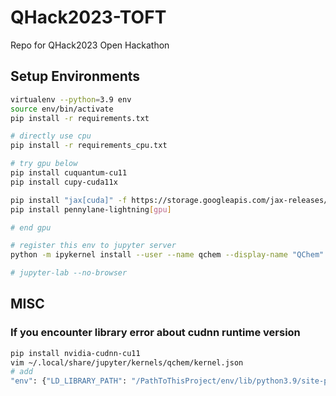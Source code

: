 # QHack2023-TOFT
Repo for QHack2023 Open Hackathon

## Setup Environments
```bash
virtualenv --python=3.9 env
source env/bin/activate
pip install -r requirements.txt

# directly use cpu
pip install -r requirements_cpu.txt

# try gpu below
pip install cuquantum-cu11
pip install cupy-cuda11x

pip install "jax[cuda]" -f https://storage.googleapis.com/jax-releases/jax_cuda_releases.html
pip install pennylane-lightning[gpu] 

# end gpu

# register this env to jupyter server
python -m ipykernel install --user --name qchem --display-name "QChem"

# jupyter-lab --no-browser
```

## MISC
### If you encounter library error about cudnn runtime version
```bash
pip install nvidia-cudnn-cu11
vim ~/.local/share/jupyter/kernels/qchem/kernel.json
# add 
"env": {"LD_LIBRARY_PATH": "/PathToThisProject/env/lib/python3.9/site-packages/nvidia/cudnn/lib"},
```
